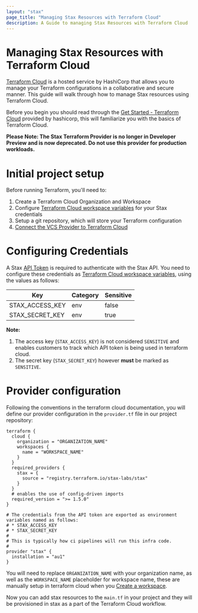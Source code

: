 ```yaml
---
layout: "stax"
page_title: "Managing Stax Resources with Terraform Cloud"
description: A Guide to managing Stax Resources with Terraform Cloud
---
```


# Managing Stax Resources with Terraform Cloud

[Terraform Cloud](https://www.terraform.io/) is a hosted service by HashiCorp that allows you to manage your Terraform configurations in a collaborative and secure manner. This guide will walk through how to manage Stax resources using Terraform Cloud.

Before you begin you should read through the [Get Started - Terraform Cloud](https://developer.hashicorp.com/terraform/tutorials/cloud-get-started) provided by hashicorp, this will familiarize you with the basics of Terraform Cloud.

**Please Note: The Stax Terraform Provider is no longer in Developer Preview and is now deprecated. Do not use this provider for production workloads.**

# Initial project setup

Before running Terraform, you'll need to:
1. Create a Terraform Cloud Organization and Workspace
2. Configure [Terraform Cloud workspace variables](https://developer.hashicorp.com/terraform/cloud-docs/workspaces/variables) for your Stax credentials
3. Setup a git repository, which will store your Terraform configuration
4. [Connect the VCS Provider to Terraform Cloud](https://developer.hashicorp.com/terraform/cloud-docs/vcs)

# Configuring Credentials

A Stax [API Token](https://www.stax.io/developer/api-tokens/) is required to authenticate with the Stax API. You need to configure these credentials as [Terraform Cloud workspace variables](https://developer.hashicorp.com/terraform/cloud-docs/workspaces/variables), using the values as follows:

| Key | Category | Sensitive |
|---|---|---|
| STAX_ACCESS_KEY | env | false |
| STAX_SECRET_KEY | env | true |

**Note:** 
1. The access key (`STAX_ACCESS_KEY`) is not considered `SENSITIVE` and enables customers to track which API token is being used in terraform cloud.
2. The secret key (`STAX_SECRET_KEY`) however **must** be marked as `SENSITIVE`.

# Provider configuration

Following the conventions in the terraform cloud documentation, you will define our provider configuration in the `provider.tf` file in our project repository:

```
terraform {
  cloud {
    organization = "ORGANIZATION_NAME"
    workspaces {
      name = "WORKSPACE_NAME"
    }
  }
  required_providers {
    stax = {
      source = "registry.terraform.io/stax-labs/stax"
    }
  }
  # enables the use of config-driven imports
  required_version = ">= 1.5.0"
}

# The credentials from the API token are exported as environment variables named as follows:
# * STAX_ACCESS_KEY
# * STAX_SECRET_KEY
# 
# This is typically how ci pipelines will run this infra code.
#
provider "stax" {
  installation = "au1"
}
```

You will need to replace `ORGANIZATION_NAME` with your organization name, as well as the `WORKSPACE_NAME` placeholder for workspace name, these are manually setup in terraform cloud when you [Create a workspace](https://developer.hashicorp.com/terraform/cloud-docs/workspaces/creating).

Now you can add stax resources to the `main.tf` in your project and they will be provisioned in stax as a part of the Terraform Cloud workflow.